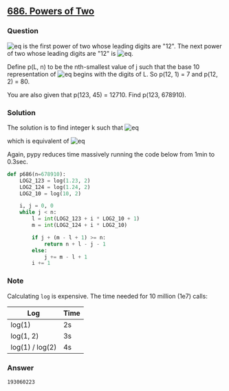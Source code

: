 ## **[686. Powers of Two](https://projecteuler.net/problem=686)**

### Question
![eq](https://latex.codecogs.com/gif.latex?2^7=128) is the first power of two whose leading digits are "12".
The next power of two whose leading digits are "12" is ![eq](https://latex.codecogs.com/gif.latex?2^{80}).

Define p(L, n) to be the nth-smallest value of j such that the base 10 representation of 
![eq](https://latex.codecogs.com/gif.latex?2^j) begins with the digits of L.
So p(12, 1) = 7 and p(12, 2) = 80.

You are also given that p(123, 45) = 12710. Find p(123, 678910).


### Solution
The solution is to find integer k such that
![eq](https://latex.codecogs.com/gif.latex?1.23\times10^i\leq2^k<1.24\times10^i)

which is equivalent of 
![eq](https://latex.codecogs.com/gif.latex?log_2(1.23)+i{\cdot}log_2(10){\leq}k<log_2(1.24)+i{\cdot}log_2(10))

Again, pypy reduces time massively running the code below from 1min to 0.3sec.

```python
def p686(n=678910):
    LOG2_123 = log(1.23, 2)
    LOG2_124 = log(1.24, 2)
    LOG2_10 = log(10, 2)

    i, j = 0, 0
    while j < n:
        l = int(LOG2_123 + i * LOG2_10 + 1)
        m = int(LOG2_124 + i * LOG2_10)

        if j + (m - l + 1) >= n:
            return n + l - j - 1
        else:
            j += m - l + 1
        i += 1
```

### Note

Calculating `log` is expensive. The time needed for 10 million (1e7) calls:

| Log             | Time |
|-----------------|------|
| log(1)          | 2s   |
| log(1, 2)       | 3s   |
| log(1) / log(2) | 4s   |
  
### Answer 
`193060223`
